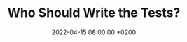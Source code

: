 ---
title: Who Should Write the Tests?
date: 2022-04-15 08:00:00 +0200
categories: [testautomation, process, test-process]
tags: [testautomation, process, test-process, en]
slug: en/who-should-write-the-tests
language: en
ogImage: TODO
ogImageType: image/png
---